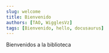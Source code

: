 ```yaml
---
slug: welcome
title: Bienvenido
authors: [TAO, WigglesVz]
tags: [Bienvenido, hello, docusaurus]
---
```


Bienvenidos a la biblioteca
